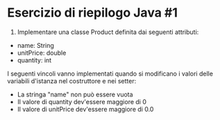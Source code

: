 # Esercizio di riepilogo Java \#1

1. Implementare una classe Product definita dai seguenti attributi:
- name: String
- unitPrice: double
- quantity: int

I seguenti vincoli vanno implementati quando si modificano i valori delle variabili d'istanza nel costruttore e nei setter:
- La stringa "name" non può essere vuota
- Il valore di quantity dev'essere maggiore di 0
- Il valore di unitPrice dev'essere maggiore di 0.0
